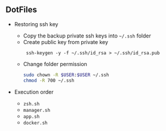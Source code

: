 ## DotFiles

* Restoring ssh key
   * Copy the backup private ssh keys into `~/.ssh` folder
   * Create public key from private key
      ```
       ssh-keygen -y -f ~/.ssh/id_rsa > ~/.ssh/id_rsa.pub
      ```
   * Change folder permission
        ```bash
        sudo chown -R $USER:$USER ~/.ssh
        chmod -R 700 ~/.ssh
        ```

* Execution order
    * `zsh.sh`
    * `manager.sh`
    * `app.sh`
    * `docker.sh`
